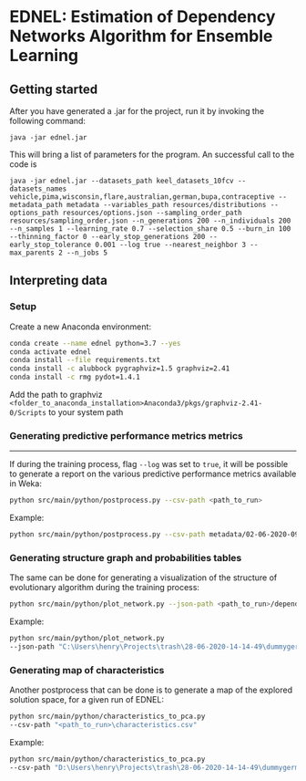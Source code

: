 # EDNEL: Estimation of Dependency Networks Algorithm for Ensemble Learning

## Getting started

After you have generated a .jar for the project, run it by invoking the following command:

```
java -jar ednel.jar
```

This will bring a list of parameters for the program. An successful call to the code is

```
java -jar ednel.jar --datasets_path keel_datasets_10fcv --datasets_names vehicle,pima,wisconsin,flare,australian,german,bupa,contraceptive --metadata_path metadata --variables_path resources/distributions --options_path resources/options.json --sampling_order_path resources/sampling_order.json --n_generations 200 --n_individuals 200 --n_samples 1 --learning_rate 0.7 --selection_share 0.5 --burn_in 100 --thinning_factor 0 --early_stop_generations 200 --early_stop_tolerance 0.001 --log true --nearest_neighbor 3 --max_parents 2 --n_jobs 5
```

## Interpreting data

### Setup

Create a new Anaconda environment:


```bash
conda create --name ednel python=3.7 --yes
conda activate ednel
conda install --file requirements.txt
conda install -c alubbock pygraphviz=1.5 graphviz=2.41
conda install -c rmg pydot=1.4.1
```
 
Add the path to graphviz ```<folder_to_anaconda_installation>Anaconda3/pkgs/graphviz-2.41-0/Scripts``` to your system 
path

### Generating predictive performance metrics metrics

---

If during the training process, flag `--log` was set to `true`, it will be possible to generate a report on the various
 predictive performance metrics available in Weka:

```bash
python src/main/python/postprocess.py --csv-path <path_to_run>
```

Example:

```bash
python src/main/python/postprocess.py --csv-path metadata/02-06-2020-09-00-18
```

### Generating structure graph and probabilities tables

The same can be done for generating a visualization of the structure of evolutionary algorithm during the training
process:

```bash
python src/main/python/plot_network.py --json-path <path_to_run>/dependency_network_structure.json
```

Example:

```bash
python src/main/python/plot_network.py 
--json-path "C:\Users\henry\Projects\trash\28-06-2020-14-14-49\dummygerman\sample_01_fold_01\dependency_network_structure.json"
```

### Generating map of characteristics

Another postprocess that can be done is to generate a map of the explored solution space, for a given run of EDNEL:

```bash
python src/main/python/characteristics_to_pca.py 
--csv-path "<path_to_run>\characteristics.csv"
```

Example:

```bash
python src/main/python/characteristics_to_pca.py 
--csv-path "D:\Users\henry\Projects\trash\28-06-2020-14-14-49\dummygerman\sample_01_fold_01\characteristics.csv"
```